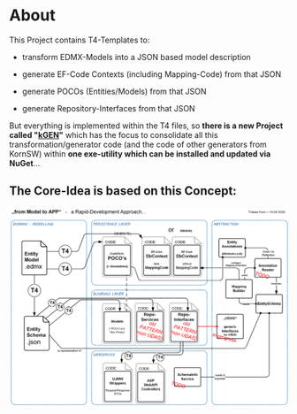 # About

This Project contains T4-Templates to:

* transform EDMX-Models into a JSON based model description 

* generate EF-Code Contexts (including Mapping-Code) from that JSON

* generate POCOs (Entities/Models) from that JSON

* generate Repository-Interfaces from that JSON

  

But everything is implemented within the T4 files, so **there is a new Project called "[kGEN](https://github.com/KornSW/kGEN)"** which has the focus to consolidate all this transformation/generator code (and the code of other generators from KornSW) within **one exe-utility which can be installed and updated via NuGet**...





## The Core-Idea is based on this Concept:



![](chart.png)